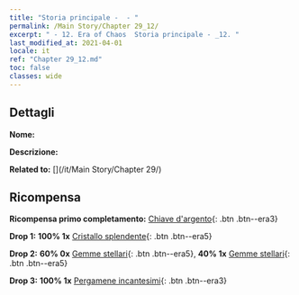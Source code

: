 ```yaml
---
title: "Storia principale -  - "
permalink: /Main Story/Chapter 29_12/
excerpt: " - 12. Era of Chaos  Storia principale - _12. "
last_modified_at: 2021-04-01
locale: it
ref: "Chapter 29_12.md"
toc: false
classes: wide
---
```


## Dettagli

 **Nome:** 

 **Descrizione:** 

 **Related to:** [](/it/Main Story/Chapter 29/)

## Ricompensa

 **Ricompensa primo completamento:** [Chiave d'argento](/it/Items/con_693/){: .btn .btn--era3}

 **Drop 1:** **100% 1x** [Cristallo splendente](/it/Items/mat_101/){: .btn .btn--era5}

 **Drop 2:** **60% 0x** [Gemme stellari](/it/Items/mat_93/){: .btn .btn--era5}, **40% 1x** [Gemme stellari](/it/Items/mat_93/){: .btn .btn--era5}

 **Drop 3:** **100% 1x** [Pergamene incantesimi](/it/Items/con_694/){: .btn .btn--era3}

